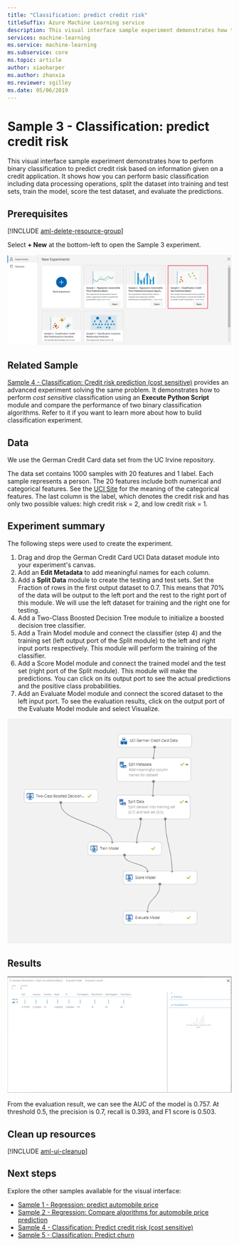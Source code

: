 ```yaml
---
title: "Classification: predict credit risk"
titleSuffix: Azure Machine Learning service
description: This visual interface sample experiment demonstrates how to perform binary classification to predict credit risk based on information given on a credit application.
services: machine-learning
ms.service: machine-learning
ms.subservice: core
ms.topic: article
author: xiaoharper
ms.author: zhanxia
ms.reviewer: sgilley
ms.date: 05/06/2019
---
```


# Sample 3 - Classification: predict credit risk

This visual interface sample experiment demonstrates how to perform binary classification to predict credit risk based on information given on a credit application. It shows how you can perform basic classification including data processing operations, split the dataset into training and test sets, train the model, score the test dataset, and evaluate the predictions.

## Prerequisites

[!INCLUDE [aml-delete-resource-group](../../../includes/aml-ui-prereq.md)]

Select **+ New** at the bottom-left to open the Sample 3 experiment.

![Open the experiment](media/sample-classification-predict-credit-risk-basic/open-sample3.png)

## Related Sample

[Sample 4 - Classification: Credit risk prediction (cost sensitive)](sample-classification-predict-credit-risk-cost-sensitive.md)
provides an advanced experiment solving the same problem. It demonstrates how to perform _cost sensitive_ classification using an **Execute Python Script** module and compare the performance of two binary classification algorithms. Refer to it if you want to learn more about how to build classification experiment.

## Data

We use the German Credit Card data set from the UC Irvine repository.

The data set contains 1000 samples with 20 features and 1 label. Each sample represents a person. The 20 features include both numerical and categorical features. See the [UCI Site](https://archive.ics.uci.edu/ml/datasets/Statlog+%28German+Credit+Data%29) for the meaning of the categorical features. The last column is the label, which denotes the credit risk and has only two possible values: high credit risk = 2, and low credit risk = 1. 

## Experiment summary

The following steps were used to create the experiment.

1. Drag and drop the German Credit Card UCI Data dataset module into your experiment's canvas.
1. Add an **Edit Metadata** to add meaningful names for each column.
1. Add a **Split Data** module to create the testing and test sets. Set the Fraction of rows in the first output dataset to 0.7. This means that 70% of the data will be output to the left port and the rest to the right port of this module. We will use the left dataset for training and the right one for testing.
1. Add a Two-Class Boosted Decision Tree module to initialize a boosted decision tree classifier.
1. Add a Train Model module and connect the classifier (step 4) and the training set (left output port of the Split module) to the left and right input ports respectively. This module will perform the training of the classifier.
1. Add a Score Model module and connect the trained model and the test set (right port of the Split module). This module will make the predictions. You can click on its output port to see the actual predictions and the positive class probabilities.
1. Add an Evaluate Model module and connect the scored dataset to the left input port. To see the evaluation results, click on the output port of the Evaluate Model module and select Visualize.

![overall graph of the experiment](media/sample-classification-predict-credit-risk-basic/overall-graph.png)

## Results

![evaluate result](media/sample-classification-predict-credit-risk-basic/evaluate-result.png)

From the evaluation result, we can see the AUC of the model is 0.757. At threshold 0.5, the precision is 0.7, recall is 0.393, and F1 score is 0.503. 

## Clean up resources

[!INCLUDE [aml-ui-cleanup](../../../includes/aml-ui-cleanup.md)]

## Next steps

Explore the other samples available for the visual interface:

- [Sample 1 - Regression: predict automobile price](sample-regression-predict-automobile-price-basic.md)
- [Sample 2 - Regression: Compare algorithms for automobile price prediction](sample-regression-predict-automobile-price-compare-algorithms.md)
- [Sample 4 - Classification: Predict credit risk (cost sensitive)](sample-classification-predict-credit-risk-cost-sensitive.md)
- [Sample 5 - Classification: Predict churn](sample-classification-predict-churn.md)